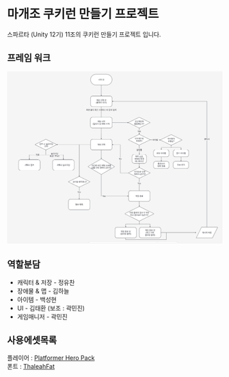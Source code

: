 # 마개조 쿠키런 만들기 프로젝트
스파르타 (Unity 12기) 11조의 쿠키런 만들기 프로젝트 입니다.
## 프레임 워크
![프레임 워크 스샷](https://github.com/parkha6/Team11CookieRun/blob/main/Capture/FrameWork.jpg?raw=true)
## 역할분담
* 캐릭터 & 저장 - 정유찬
* 장애물 & 맵 - 김하늘
* 아이템 - 백성현
* UI - 김태환 (보조 : 곽민진) 
* 게임매니저 - 곽민진
## 사용에셋목록
플레이어 : [Platformer Hero Pack](https://drasnus.itch.io/platformer-hero-pack)  
폰트 : [ThaleahFat](https://tinyworlds.itch.io/free-pixel-font-thaleah)

